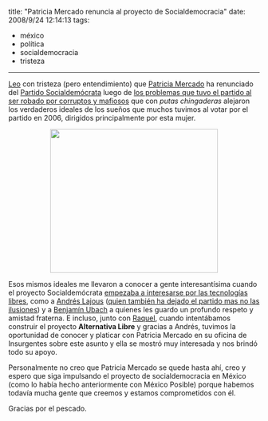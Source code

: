 title: "Patricia Mercado renuncia al proyecto de Socialdemocracia"
date: 2008/9/24 12:14:13
tags:
- méxico
- política
- socialdemocracia
- tristeza
---
<a href="http://patriciamercado.wordpress.com/2008/09/24/carta-de-renuncia-al-psd/">Leo</a> con tristeza (pero entendimiento) que <a href="http://patriciamercado.wordpress.com/">Patricia Mercado</a> ha renunciado del <a href="http://es.wikipedia.org/wiki/Alternativa_Social_Democrata">Partido Socialdemócrata</a> luego de <a href="http://andreslajous.blogs.com/alternativa_joven/files/lastacticasdebegne.pdf">los problemas que tuvo el partido al ser robado por corruptos y mafiosos</a> que con <em>putas chingaderas</em> alejaron los verdaderos ideales de los sueños que muchos tuvimos al votar por el partido en 2006, dirigidos principalmente por esta mujer.
<p align="center"><a href="http://damog.net/old/axiombox/2008/09/patricia-gracias.jpg"><img class="aligncenter size-full wp-image-654" title="patricia-gracias" src="http://damog.net/old/axiombox/2008/09/patricia-gracias.jpg" alt="" width="336" height="288" /></a></p>

Esos mismos ideales me llevaron a conocer a gente interesantísima cuando el proyecto Socialdemócrata <a href="http://andreslajous.blogs.com/alternativa_joven/2006/10/primera_reunin_.html">empezaba a interesarse por las tecnologías libres</a>, como a <a href="http://andreslajous.blogs.com/alternativa_joven/">Andrés Lajous</a> (<a href="http://andreslajous.blogs.com/alternativa_joven/2008/09/nos-vamos.html">quien también ha dejado el partido mas no las ilusiones</a>) y a <a href="http://www.new.facebook.com/profile.php?id=631908918">Benjamín Ubach</a> a quienes les guardo un profundo respeto y amistad fraterna. E incluso, junto con <a href="http://maggit.com.mx">Raquel</a>, cuando intentábamos construir el proyecto <strong>Alternativa Libre</strong> y gracias a Andrés, tuvimos la oportunidad de conocer y platicar con Patricia Mercado en su oficina de Insurgentes sobre este asunto y ella se mostró muy interesada y nos brindó todo su apoyo.

Personalmente no creo que Patricia Mercado se quede hasta ahí, creo y espero que siga impulsando el proyecto de socialdemocracia en México (como lo había hecho anteriormente con México Posible) porque habemos todavía mucha gente que creemos y estamos comprometidos con él.

Gracias por el pescado.
